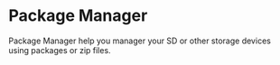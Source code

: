 # Package Manager
Package Manager help you manager your SD or other storage devices using packages or zip files.